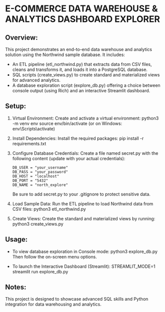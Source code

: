 E-COMMERCE DATA WAREHOUSE & ANALYTICS DASHBOARD EXPLORER
========================================================

Overview:
---------
This project demonstrates an end-to-end data warehouse and analytics solution
using the Northwind sample database. It includes:

  - An ETL pipeline (etl_northwind.py) that extracts data from CSV files, cleans
    and transforms it, and loads it into a PostgreSQL database.
  - SQL scripts (create_views.py) to create standard and materialized views for
    advanced analytics.
  - A database exploration script (explore_db.py) offering a choice between
    console output (using Rich) and an interactive Streamlit dashboard.

Setup:
------
1. Virtual Environment:
   Create and activate a virtual environment:
     python3 -m venv env
     source env/bin/activate         (or on Windows: env\Scripts\activate)

2. Install Dependencies:
   Install the required packages:
     pip install -r requirements.txt

3. Configure Database Credentials:
   Create a file named secret.py with the following content (update with your actual credentials):

       DB_USER = "your_username"
       DB_PASS = "your_password"
       DB_HOST = "localhost"
       DB_PORT = "5432"
       DB_NAME = "north_explore"

   Be sure to add secret.py to your .gitignore to protect sensitive data.

4. Load Sample Data:
   Run the ETL pipeline to load Northwind data from CSV files:
     python3 etl_northwind.py

5. Create Views:
   Create the standard and materialized views by running:
     python3 create_views.py

Usage:
------
- To view database exploration in Console mode:
     python3 explore_db.py
  Then follow the on-screen menu options.

- To launch the Interactive Dashboard (Streamlit):
     STREAMLIT_MODE=1 streamlit run explore_db.py

Notes:
------
This project is designed to showcase advanced SQL skills and Python integration
for data warehousing and analytics. 

